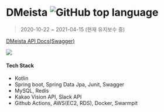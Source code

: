 # DMeista ![GitHub top language](https://img.shields.io/github/languages/top/kangsinhee/tut_kotlin_springboot?color=red&style=flat-square)

>  2020-10-22 ~ 2021-04-15 (현재 유지보수 중)

[DMeista API Docs(Swagger)](http://3.36.218.14:8080/swagger-ui.html#/)

![](https://s3.us-west-2.amazonaws.com/secure.notion-static.com/8b0cc342-ed9b-4525-945b-bffdc9420bb2/logo.png?X-Amz-Algorithm=AWS4-HMAC-SHA256&X-Amz-Credential=AKIAT73L2G45O3KS52Y5%2F20210427%2Fus-west-2%2Fs3%2Faws4_request&X-Amz-Date=20210427T073819Z&X-Amz-Expires=86400&X-Amz-Signature=117ac1313536da5945e7238cfbff7af637bc6c54a74b82497f2c9f2df42e86e2&X-Amz-SignedHeaders=host&response-content-disposition=filename%20%3D%22logo.png%22)

#### Tech Stack

* Kotlin
* Spring boot, Spring Data Jpa, Junit, Swagger
* MySQL, Redis
* Kakao Vision API, Slack API
* Github Actions, AWS(EC2, RDS), Docker, Swarmpit

